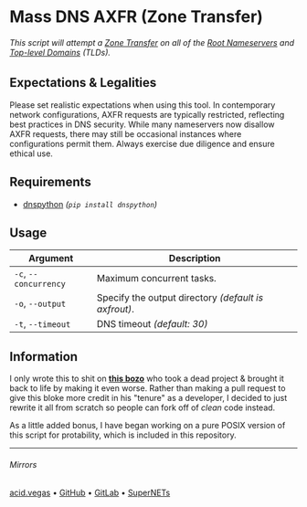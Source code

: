 # Mass DNS AXFR (Zone Transfer)

###### This script will attempt a [Zone Transfer](https://en.wikipedia.org/wiki/DNS_zone_transfer) on all of the [Root Nameservers](https://en.wikipedia.org/wiki/Root_name_server) and [Top-level Domains](https://en.wikipedia.org/wiki/Top-level_domain) *(TLDs)*.

## Expectations & Legalities
Please set realistic expectations when using this tool. In contemporary network configurations, AXFR requests are typically restricted, reflecting best practices in DNS security. While many nameservers now disallow AXFR requests, there may still be occasional instances where configurations permit them. Always exercise due diligence and ensure ethical use.

## Requirements
- [dnspython](https://pypi.org/project/dnspython/) *(`pip install dnspython`)*

## Usage
| Argument              | Description                                          |
| --------------------- | ---------------------------------------------------- |
| `-c`, `--concurrency` | Maximum concurrent tasks.                            |
| `-o`, `--output`      | Specify the output directory *(default is axfrout)*. |
| `-t`, `--timeout`     | DNS timeout *(default: 30)*                          |

## Information
I only wrote this to shit on **[this bozo](https://github.com/flotwig/TLDR-2/tree/main)** who took a dead project & brought it back to life by making it even worse. Rather than making a pull request to give this bloke more credit in his "tenure" as a developer, I decided to just rewrite it all from scratch so people can fork off of *clean* code instead.

As a little added bonus, I have began working on a pure POSIX version of this script for protability, which is included in this repository.

___

###### Mirrors
[acid.vegas](https://git.acid.vegas/mdaxfr) • [GitHub](https://github.com/acidvegas/mdaxfr) • [GitLab](https://gitlab.com/acidvegas/mdaxfr) • [SuperNETs](https://git.supernets.org/acidvegas/mdaxfr)
